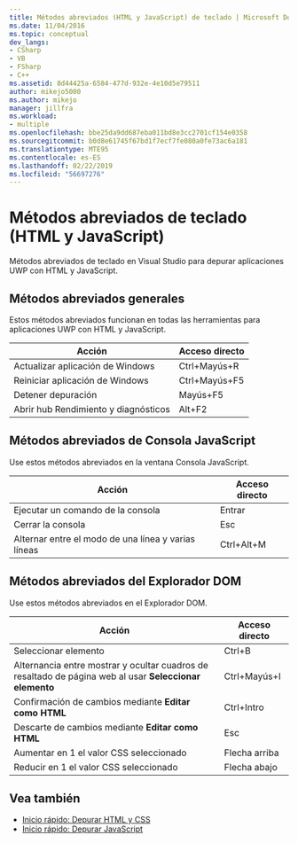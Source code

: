 ```yaml
---
title: Métodos abreviados (HTML y JavaScript) de teclado | Microsoft Docs
ms.date: 11/04/2016
ms.topic: conceptual
dev_langs:
- CSharp
- VB
- FSharp
- C++
ms.assetid: 8d44425a-6584-477d-932e-4e10d5e79511
author: mikejo5000
ms.author: mikejo
manager: jillfra
ms.workload:
- multiple
ms.openlocfilehash: bbe25da9dd687eba011bd8e3cc2701cf154e0358
ms.sourcegitcommit: b0d8e61745f67bd1f7ecf7fe080a0fe73ac6a181
ms.translationtype: MTE95
ms.contentlocale: es-ES
ms.lasthandoff: 02/22/2019
ms.locfileid: "56697276"
---
```

# <a name="keyboard-shortcuts-html-and-javascript"></a>Métodos abreviados de teclado (HTML y JavaScript)

 Métodos abreviados de teclado en Visual Studio para depurar aplicaciones UWP con HTML y JavaScript.

## <a name="general-shortcuts"></a>Métodos abreviados generales
 Estos métodos abreviados funcionan en todas las herramientas para aplicaciones UWP con HTML y JavaScript.

|Acción|Acceso directo|
|------------|--------------|
|Actualizar aplicación de Windows|Ctrl+Mayús+R|
|Reiniciar aplicación de Windows|Ctrl+Mayús+F5|
|Detener depuración|Mayús+F5|
|Abrir hub Rendimiento y diagnósticos|Alt+F2|

## <a name="javascript-console-shortcuts"></a>Métodos abreviados de Consola JavaScript
 Use estos métodos abreviados en la ventana Consola JavaScript.

|Acción|Acceso directo|
|------------|--------------|
|Ejecutar un comando de la consola|Entrar|
|Cerrar la consola|Esc|
|Alternar entre el modo de una línea y varias líneas|Ctrl+Alt+M|

## <a name="dom-explorer-shortcuts"></a>Métodos abreviados del Explorador DOM
 Use estos métodos abreviados en el Explorador DOM.

|Acción|Acceso directo|
|------------|--------------|
|Seleccionar elemento|Ctrl+B|
|Alternancia entre mostrar y ocultar cuadros de resaltado de página web al usar **Seleccionar elemento**|Ctrl+Mayús+I|
|Confirmación de cambios mediante **Editar como HTML**|Ctrl+Intro|
|Descarte de cambios mediante **Editar como HTML**|Esc|
|Aumentar en 1 el valor CSS seleccionado|Flecha arriba|
|Reducir en 1 el valor CSS seleccionado|Flecha abajo|

## <a name="see-also"></a>Vea también
- [Inicio rápido: Depurar HTML y CSS](../debugger/quickstart-debug-html-and-css.md)
- [Inicio rápido: Depurar JavaScript](../debugger/quickstart-debug-javascript-using-the-console.md)
